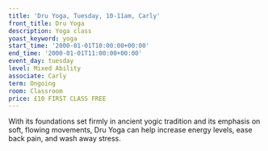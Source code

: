 ```yaml
---
title: 'Dru Yoga, Tuesday, 10-11am, Carly'
front_title: Dru Yoga
description: Yoga class
yoast_keyword: yoga
start_time: '2000-01-01T10:00:00+00:00'
end_time: '2000-01-01T11:00:00+00:00'
event_day: tuesday
level: Mixed Ability
associate: Carly
term: Ongoing
room: Classroom
price: £10 FIRST CLASS FREE
---
```


With its foundations set firmly in ancient yogic tradition and its emphasis on soft, flowing movements, Dru Yoga can help increase energy levels, ease back pain, and wash away stress.
